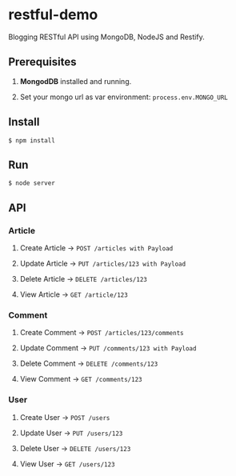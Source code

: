 restful-demo
=================

Blogging RESTful API using MongoDB, NodeJS and Restify.

## Prerequisites 
1. **MongodDB** installed and running.

2. Set your mongo url as var environment: `process.env.MONGO_URL`

## Install
`$ npm install`

## Run
`$ node server`

## API

### Article

1. Create Article  -> `POST /articles with Payload`

2. Update Article -> `PUT /articles/123 with Payload`

3. Delete Article -> `DELETE /articles/123`

4. View Article -> `GET /article/123`

### Comment
1. Create Comment -> `POST /articles/123/comments`

2. Update Comment -> `PUT /comments/123 with Payload`

3. Delete Comment -> `DELETE /comments/123`

4. View Comment -> `GET /comments/123`

### User
1. Create User -> `POST /users`

2. Update User -> `PUT /users/123`

3. Delete User -> `DELETE /users/123`

4. View User -> `GET /users/123`

